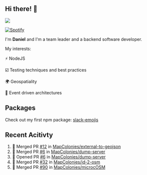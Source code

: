 ## Hi there! 👋

<p>
  <img src="https://github-readme-stats.vercel.app/api?username=syncush&theme=tokyonight">
</p>

[![Spotify](https://novatorem-rust.vercel.app/api/spotify)](https://open.spotify.com/user/syncush)

I'm **Daniel** and I'm a team leader and a backend software developer.

My interests:

⚡ NodeJS

☑️ Testing techniques and best practices

🌍 Geospatiality

🧠 Event driven architectures

## Packages
Check out my first npm package: [slack-emojis](https://www.npmjs.com/package/slack-emojis)

## Recent Acitivty
<!--START_SECTION:activity-->
1. 🎉 Merged PR [#12](https://github.com/MapColonies/external-to-geojson/pull/12) in [MapColonies/external-to-geojson](https://github.com/MapColonies/external-to-geojson)
2. 🎉 Merged PR [#6](https://github.com/MapColonies/dump-server/pull/6) in [MapColonies/dump-server](https://github.com/MapColonies/dump-server)
3. 💪 Opened PR [#6](https://github.com/MapColonies/dump-server/pull/6) in [MapColonies/dump-server](https://github.com/MapColonies/dump-server)
4. 🎉 Merged PR [#32](https://github.com/MapColonies/id-2-osm/pull/32) in [MapColonies/id-2-osm](https://github.com/MapColonies/id-2-osm)
5. 🎉 Merged PR [#90](https://github.com/MapColonies/microcOSM/pull/90) in [MapColonies/microcOSM](https://github.com/MapColonies/microcOSM)
<!--END_SECTION:activity-->
